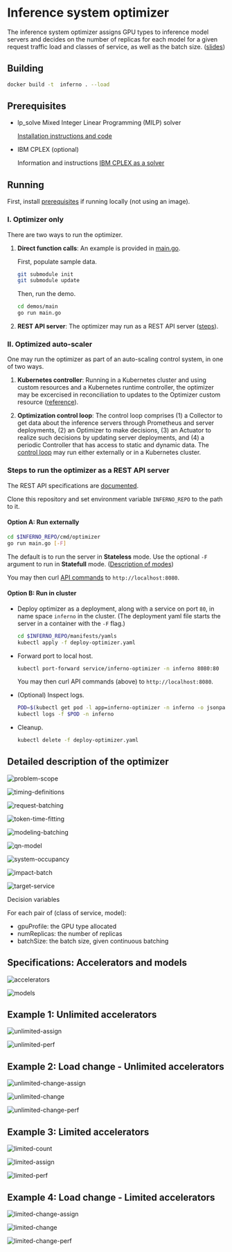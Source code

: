 # Inference system optimizer

The inference system optimizer assigns GPU types to inference model servers and decides on the number of replicas for each model for a given request traffic load and classes of service, as well as the batch size. ([slides](docs/slides/inferno-dynamic.pdf))

## Building

```bash
docker build -t  inferno . --load
```

## Prerequisites

- lp_solve Mixed Integer Linear Programming (MILP) solver

  [Installation instructions and code](https://github.com/llm-inferno/lpsolve)
  
- IBM CPLEX (optional)

  Information and instructions [IBM CPLEX as a solver](https://github.com/llm-inferno/lpsolve/tree/main/cplex)

## Running

First, install [prerequisites](#prerequisites) if running locally (not using an image).

### I. Optimizer only

There are two ways to run the optimizer.

1. **Direct function calls**: An example is provided in [main.go](demos/main/main.go).

    First, populate sample data.

    ```bash
    git submodule init
    git submodule update
    ```

    Then, run the demo.

    ```bash
    cd demos/main
    go run main.go
    ```

2. **REST API server**: The optimizer may run as a REST API server ([steps](#steps-to-run-the-optimizer-as-a-rest-api-server)).

### II. Optimized auto-scaler

One may run the optimizer as part of an auto-scaling control system, in one of two ways.

1. **Kubernetes controller**: Running in a Kubernetes cluster and using custom resources and a Kubernetes runtime controller, the optimizer may be excercised in reconciliation to updates to the Optimizer custom resource ([reference](https://github.com/llm-inferno/controller)).

2. **Optimization control loop**: The control loop comprises (1) a Collector to get data about the inference servers through Prometheus and server deployments, (2) an Optimizer to make decisions, (3) an Actuator to realize such decisions by updating server deployments, and (4) a periodic Controller that has access to static and dynamic data. The [control loop](https://github.com/llm-inferno/control-loop) may run either externally or in a Kubernetes cluster.

### Steps to run the optimizer as a REST API server

The REST API specifications are [documented](rest-server/README.md).

Clone this repository and set environment variable `INFERNO_REPO` to the path to it.

#### Option A: Run externally

```bash
cd $INFERNO_REPO/cmd/optimizer
go run main.go [-F]
```

The default is to run the server in **Stateless** mode. Use the optional `-F` argument to run in **Statefull** mode. ([Description of modes](rest-server/README.md#rest-server-modes))

You may then curl [API commands](rest-server/README.md#commands-list) to `http://localhost:8080`.

#### Option B: Run in cluster

- Deploy optimizer as a deployment, along with a service on port `80`, in name space `inferno` in the cluster. (The deployment yaml file starts the server in a container with the `-F` flag.)

    ```bash
    cd $INFERNO_REPO/manifests/yamls
    kubectl apply -f deploy-optimizer.yaml
    ```

- Forward port to local host.

    ```bash
    kubectl port-forward service/inferno-optimizer -n inferno 8080:80
    ```

    You may then curl API commands (above) to `http://localhost:8080`.

- (Optional) Inspect logs.

    ```bash
    POD=$(kubectl get pod -l app=inferno-optimizer -n inferno -o jsonpath="{.items[0].metadata.name}")
    kubectl logs -f $POD -n inferno 
    ```

- Cleanup.

    ```bash
    kubectl delete -f deploy-optimizer.yaml
    ```

## Detailed description of the optimizer

![problem-scope](docs/figs/Slide5.png)

![timing-definitions](docs/figs/Slide30.png)

![request-batching](docs/figs/Slide6.png)

![token-time-fitting](docs/figs/Slide7.png)

![modeling-batching](docs/figs/Slide9.png)

![qn-model](docs/figs/Slide8.png)

![system-occupancy](docs/figs/Slide32.png)

![impact-batch](docs/figs/Slide33.png)

![target-service](docs/figs/Slide34.png)

Decision variables

For each pair of (class of service, model):

- gpuProfile: the GPU type allocated
- numReplicas: the number of replicas
- batchSize: the batch size, given continuous batching

## Specifications: Accelerators and models

![accelerators](docs/figs/Slide13.png)

![models](docs/figs/Slide14.png)

## Example 1: Unlimited accelerators

![unlimited-assign](docs/figs/Slide16.png)

![unlimited-perf](docs/figs/Slide17.png)

## Example 2: Load change - Unlimited accelerators

![unlimited-change-assign](docs/figs/Slide19.png)

![unlimited-change](docs/figs/Slide20.png)

![unlimited-change-perf](docs/figs/Slide21.png)

## Example 3: Limited accelerators

![limited-count](docs/figs/Slide22.png)

![limited-assign](docs/figs/Slide23.png)

![limited-perf](docs/figs/Slide24.png)

## Example 4: Load change - Limited accelerators

![limited-change-assign](docs/figs/Slide26.png)

![limited-change](docs/figs/Slide27.png)

![limited-change-perf](docs/figs/Slide28.png)
